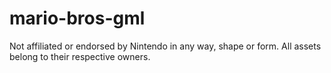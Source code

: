 # mario-bros-gml
Not affiliated or endorsed by Nintendo in any way, shape or form. All assets belong to their respective owners.